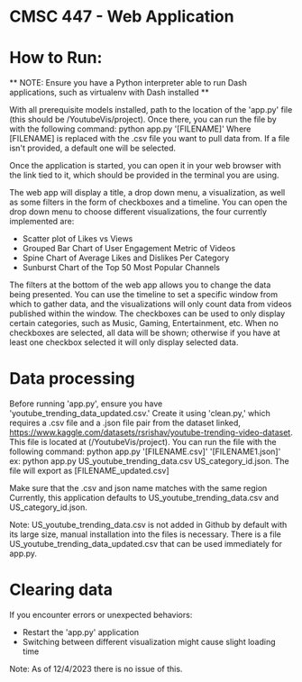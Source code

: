 # CMSC 447 - Web Application

# How to Run:
** NOTE: Ensure you have a Python interpreter able to run Dash applications, such as virtualenv with Dash installed **

With all prerequisite models installed, path to the location of the 'app.py' file (this should be /YoutubeVis/project).
Once there, you can run the file by with the following command:
    python app.py '[FILENAME]'
Where [FILENAME] is replaced with the .csv file you want to pull data from. If a file isn't provided, a default one will be selected. 

Once the application is started, you can open it in your web browser with the link tied to it, which should be provided in the terminal you are using.

The web app will display a title, a drop down menu, a visualization, as well as some filters in the form of checkboxes and a timeline. You can open the drop down menu to choose different visualizations, the four currently implemented are:
* Scatter plot of Likes vs Views
* Grouped Bar Chart of User Engagement Metric of Videos
* Spine Chart of Average Likes and Dislikes Per Category
* Sunburst Chart of the Top 50 Most Popular Channels

The filters at the bottom of the web app allows you to change the data being presented. You can use the timeline to set a specific window from which to gather data, and the visualizations will only count data from videos published within the window. The checkboxes can be used to only display certain categories, such as Music, Gaming, Entertainment, etc. When no checkboxes are selected, all data will be shown; otherwise if you have at least one checkbox selected it will only display selected data.

# Data processing
Before running 'app.py', ensure you have 'youtube_trending_data_updated.csv.' Create it using 'clean.py,' which requires a .csv file and a .json file pair from the dataset linked,
https://www.kaggle.com/datasets/rsrishav/youtube-trending-video-dataset.
This file is located at (/YoutubeVis/project). You can run the file with the following command:
    python app.py '[FILENAME.csv]' '[FILENAME1.json]'
ex: python app.py US_youtube_trending_data.csv US_category_id.json.
The file will export as [FILENAME_updated.csv]

Make sure that the .csv and json name matches with the same region Currently, this application defaults to US_youtube_trending_data.csv and US_category_id.json.


Note: US_youtube_trending_data.csv is not added in Github by default with its large size, manual installation into the files is necessary. There is a file US_youtube_trending_data_updated.csv that can be used immediately for app.py.


# Clearing data
If you encounter errors or unexpected behaviors:
* Restart the 'app.py' application
* Switching between different visualization might cause slight loading time

Note: As of 12/4/2023 there is no issue of this.
